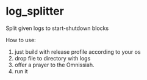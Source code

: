 # log_splitter

Split given logs to start-shutdown blocks

How to use:
1. just build with release profile according to your os 
2. drop file to directory with logs
3. offer a prayer to the Omnissiah.
4. run it